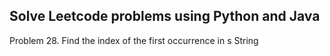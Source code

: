 ## Solve Leetcode problems using Python and Java

Problem 28. Find the index of the first occurrence in s String